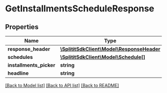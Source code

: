 # GetInstallmentsScheduleResponse

## Properties
Name | Type | Description | Notes
------------ | ------------- | ------------- | -------------
**response_header** | [**\SplititSdkClient\Model\ResponseHeader**](ResponseHeader.md) |  | [optional] 
**schedules** | [**\SplititSdkClient\Model\Schedule[]**](Schedule.md) |  | [optional] 
**installments_picker** | **string** |  | [optional] 
**headline** | **string** |  | [optional] 

[[Back to Model list]](../README.md#documentation-for-models) [[Back to API list]](../README.md#documentation-for-api-endpoints) [[Back to README]](../README.md)


